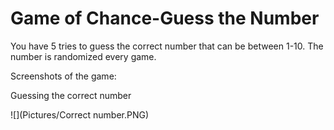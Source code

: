 # Game of Chance-Guess the Number
You have 5 tries to guess the correct number that can be between 1-10. The number is randomized every game.

Screenshots of the game:

Guessing the correct number

![](Pictures/Correct number.PNG)

